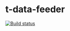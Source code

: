 # t-data-feeder

[![Build status](https://travis-ci.org/atomelements/t-data-feeder.svg?branch=master)](https://travis-ci.org/atomelements/t-data-feeder)
